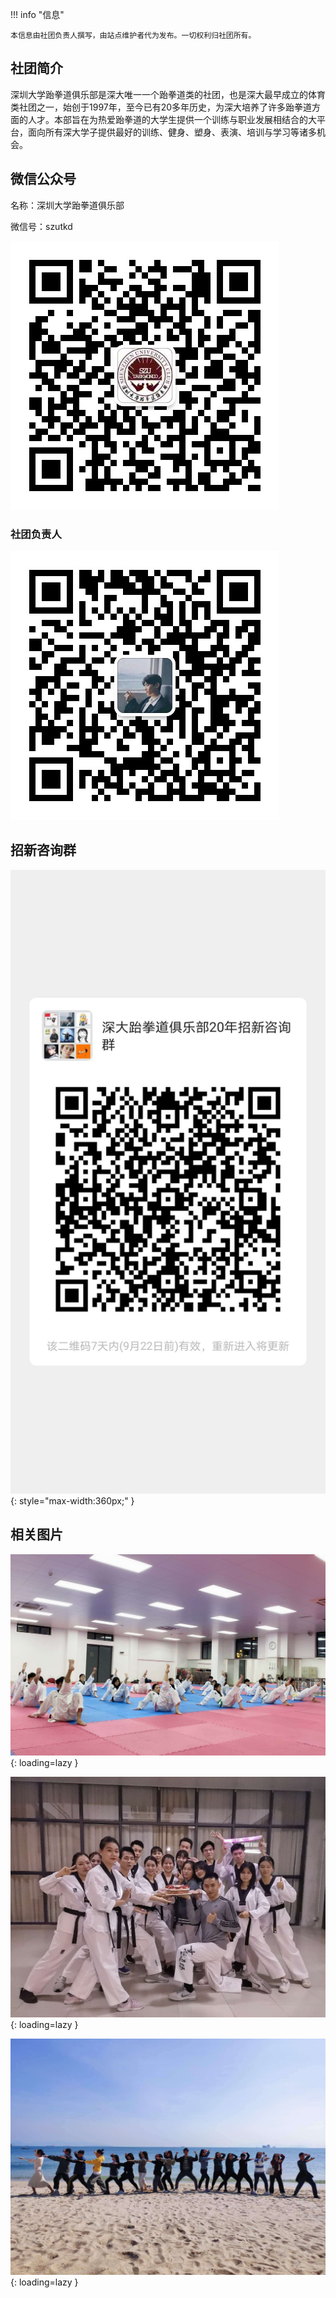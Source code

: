 !!! info "信息"

    本信息由社团负责人撰写，由站点维护者代为发布。一切权利归社团所有。

## 社团简介
深圳大学跆拳道俱乐部是深大唯一一个跆拳道类的社团，也是深大最早成立的体育类社团之一，始创于1997年，至今已有20多年历史，为深大培养了许多跆拳道方面的人才。本部旨在为热爱跆拳道的大学生提供一个训练与职业发展相结合的大平台，面向所有深大学子提供最好的训练、健身、塑身、表演、培训与学习等诸多机会。

## 微信公众号
名称：深圳大学跆拳道俱乐部

微信号：szutkd

![微信公众号二维码](./qrcode.jpg)

### 社团负责人
![社团负责人](./leader.jpg)

## 招新咨询群
![招新咨询群](./group.jpg){: style="max-width:360px;" }

## 相关图片
![](./image1.jpg){: loading=lazy }

![](./image2.jpg){: loading=lazy }

![](./image3.jpg){: loading=lazy }
